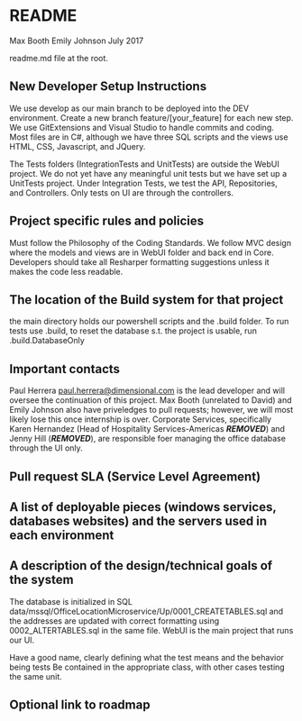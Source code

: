 # README

Max Booth
Emily Johnson
July 2017


readme.md file at the root. 

## New Developer Setup Instructions
We use develop as our main branch to be deployed into the DEV environment. Create a new branch feature/[your_feature] 
for each new step. We use GitExtensions and Visual Studio to handle commits and coding. Most files are 
in C#, although we have three SQL scripts and the views use HTML, CSS, Javascript, and JQuery. 

The Tests folders (IntegrationTests and UnitTests) are outside the WebUI project. We do not yet have any 
meaningful unit tests but we have set up a UnitTests project. Under Integration Tests, we test the API, 
Repositories, and Controllers. Only tests on UI are through the controllers.

## Project specific rules and policies
Must follow the Philosophy of the Coding Standards. We follow MVC design where the models and views are
in WebUI folder and back end in Core. Developers should take all Resharper formatting suggestions unless 
it makes the code less readable.

## The location of the Build system for that project
the main directory holds our powershell scripts and the .build folder. To run tests use .build, to 
reset the database s.t. the project is usable, run .build.DatabaseOnly

## Important contacts 
Paul Herrera paul.herrera@dimensional.com is the lead developer and will oversee the continuation of 
this project. Max Booth (unrelated to David) and Emily Johnson also have priveledges to pull requests;
however, we will most likely lose this once internship is over. Corporate Services, specifically Karen 
Hernandez (Head of Hospitality Services-Americas ***REMOVED***) and Jenny Hill 
(***REMOVED***), are responsible foer managing the office database through the UI only.

## Pull request SLA (Service Level Agreement)

## A list of deployable pieces (windows services, databases websites) and the servers used in each environment

## A description of the design/technical goals of the system
The database is initialized in SQL data/mssql/OfficeLocationMicroservice/Up/0001_CREATETABLES.sql 
and the addresses are updated with correct formatting using 0002_ALTERTABLES.sql in the same file.
WebUI is the main project that runs our UI. 



Have a good name, clearly defining what the test means and the behavior being tests
 Be contained in the appropriate class, with other cases testing the same unit.

## Optional link to roadmap